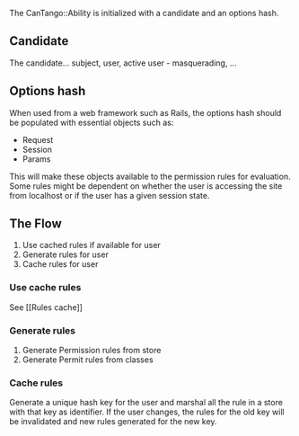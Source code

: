 The CanTango::Ability is initialized with a candidate and an options
hash.

## Candidate

The candidate... subject, user, active user - masquerading, ...

## Options hash

When used from a web framework such as Rails, the options hash
should be populated with essential objects such as:

* Request
* Session
* Params

This will make these objects available to the permission rules for evaluation.
Some rules might be dependent on whether the user is accessing the site
from localhost or if the user has a given session state.

## The Flow

1. Use cached rules if available for user
2. Generate rules for user
3. Cache rules for user

### Use cache rules

See [[Rules cache]]

### Generate rules

1. Generate Permission rules from store
2. Generate Permit rules from classes

### Cache rules

Generate a unique hash key for the user and marshal all the rule in a
store with that key as identifier. If the user changes, the rules
for the old key will be invalidated and new rules generated for the new
key.


